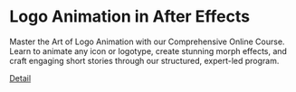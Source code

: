 # Logo Animation in After Effects

Master the Art of Logo Animation with our Comprehensive Online Course. Learn to animate any icon or logotype, create stunning morph effects, and craft engaging short stories through our structured, expert-led program. 

[Detail](https://eduitfree.com/courses/logo-animation-in-after-effects)